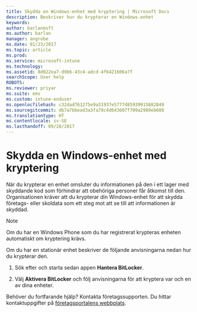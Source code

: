 ```yaml
---
title: Skydda en Windows-enhet med kryptering | Microsoft Docs
description: Beskriver hur du krypterar en Windows-enhet
keywords: 
author: barlanmsft
ms.author: barlan
manager: angrobe
ms.date: 01/23/2017
ms.topic: article
ms.prod: 
ms.service: microsoft-intune
ms.technology: 
ms.assetid: 8d022ea7-d9b6-43c4-adcd-4f6421606a7f
searchScope: User help
ROBOTS: 
ms.reviewer: priyar
ms.suite: ems
ms.custom: intune-enduser
ms.openlocfilehash: c32dad761275e9a31937e5777d85939915882849
ms.sourcegitcommit: db7a7bbead3a3fa78c4d643607f709a2909eb608
ms.translationtype: HT
ms.contentlocale: sv-SE
ms.lasthandoff: 09/28/2017
---
```

# <a name="how-to-protect-your-windows-device-using-encryption"></a>Skydda en Windows-enhet med kryptering

När du krypterar en enhet omsluter du informationen på den i ett lager med skyddande kod som förhindrar att obehöriga personer får åtkomst till den. Organisationen kräver att du krypterar din Windows-enhet för att skydda företags- eller skoldata som ett steg mot att se till att informationen är skyddad.

> [!Note]
> Om du har en Windows Phone som du har registrerat krypteras enheten automatiskt om kryptering krävs.

Om du har en stationär enhet beskriver de följande anvisningarna nedan hur du krypterar den.

1.  Sök efter och starta sedan appen **Hantera BitLocker**.

2.  Välj **Aktivera BitLocker** och följ anvisningarna för att kryptera var och en av dina enheter.

Behöver du fortfarande hjälp? Kontakta företagssupporten. Du hittar kontaktuppgifter på [företagsportalens webbplats](https://portal.manage.microsoft.com).
